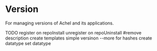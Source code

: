 # Version

For managing versions of Achel and its applications.

TODO
  register on repoInstall
  unregister on repoUninstall
  #remove description
  create templates
    simple versinon
    --more for hashes
  create datatype
  set datatype
